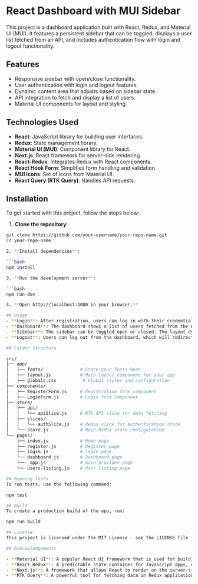 # React Dashboard with MUI Sidebar

This project is a dashboard application built with React, Redux, and Material UI (MUI). It features a persistent sidebar that can be toggled, displays a user list fetched from an API, and includes authentication flow with login and logout functionality.

## Features
- Responsive sidebar with open/close functionality.
- User authentication with login and logout features.
- Dynamic content area that adjusts based on sidebar state.
- API integration to fetch and display a list of users.
- Material UI components for layout and styling.

## Technologies Used
- **React**: JavaScript library for building user interfaces.
- **Redux**: State management library.
- **Material UI (MUI)**: Component library for React.
- **Next.js**: React framework for server-side rendering.
- **React-Redux**: Integrates Redux with React components.
- **React Hook Form**: Simplifies form handling and validation.
- **MUI Icons**: Set of icons from Material UI.
- **React Query (RTK Query)**: Handles API requests.

## Installation

To get started with this project, follow the steps below:

1. **Clone the repository**:

```bash
git clone https://github.com/your-username/your-repo-name.git
cd your-repo-name

2. **Install dependencies**:

```bash
npm install

3. **Run the development server**:

```bash
npm run dev

4. **Open http://localhost:3000 in your browser.**

## Usage
- **Login**: After registration, users can log in with their credentials. On successful login, they will be redirected to the dashboard.
- **Dashboard**: The dashboard shows a list of users fetched from the API.
- **Sidebar**: The sidebar can be toggled open or closed. The layout dynamically adjusts based on the sidebar’s state.
- **Logout**: Users can log out from the dashboard, which will redirect them back to the login page.

## Folder Structure

src/
├── app/
│   ├── fonts/              # Store your fonts here
│   ├── layout.js           # Main layout component for your app
│   ├── globals.css          # Global styles and configuration
├── components/
│   ├── RegisterForm.js     # Registration form component
│   ├── LoginForm.js        # Login form component   
├── store/
│   ├── api/
│   │   └── apiSlice.js     # RTK API slice for data fetching
│   ├── slices/
│   │   └── authSlice.js    # Redux slice for authentication state
│   └── store.js            # Main Redux store configuration
└── pages/
    ├── index.js            # Home page
    ├── register.js         # Register page
    ├── login.js            # Login page
    └── dashboard.js        # Dashboard page  
	└── _app.js             # main provider page
    └── users-listing.js    # User listing page

## Running Tests
To run tests, use the following command:

npm test

## Build
To create a production build of the app, run:

npm run build

## License
This project is licensed under the MIT License - see the LICENSE file for details.

## Acknowledgements

- **Material UI**: A popular React UI framework that is used for building the user interface.
- **React Redux**: A predictable state container for JavaScript apps, used for managing state across the application.
- **Next.js**: A framework that allows React to render on the server-side.
- **RTK Query**: A powerful tool for fetching data in Redux applications.
